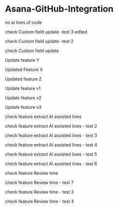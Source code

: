 # Asana-GitHub-Integration

no ai lines of code 

check Custom field update -test 3 edited

check Custom field update -test 2

check Custom field update

Update feature Y

Updated Feature X

Updated feature Z

Update feature v1

Update feature v2

Update feature v3

check feature extract AI assisted lines

check feature extract AI assisted lines - test 2

check feature extract AI assisted lines - test 3

check feature extract AI assisted lines - test 4

check feature extract AI assisted lines - test 5

check feature extract AI assisted lines - test 6

check feature Review time

check feature Review time - test 7

check feature Review time - test 3

check feature Review time - test 4
